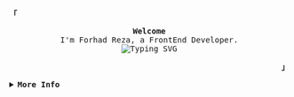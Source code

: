 <div>
  <p align="left">
    <strong><samp>「</samp></strong>
  </p>

  <p align="center">
    <samp>
      <b>Welcome</b>
      <br />
      I'm Forhad Reza, a FrontEnd Developer.
      <br />
      <img
        src="https://readme-typing-svg.demolab.com?font=Iosevka&size=16&pause=1000&color=9D7CD8&center=true&vCenter=true&width=435&lines=I+code+efficient+and+elegant+programs"
        alt="Typing SVG"
      />
    </samp>
  </p>

  <p align="right">
    <strong><samp>」</samp></strong>
  </p>

  <details align="left">
    <summary>
      <samp><b>More Info</b></samp>
    </summary>
    <br />
    <p align="center">
      <samp>
        [ <a href="">about me</a> • <a href="">projects</a> •
        <a href="https://www.linkedin.com/in/rezaforhad/">contact</a> ]
      </samp>
    </p>
    <br />
    <div style="max-width: 800px; margin: 0 auto">
      <table style="width: 100%; text-align: center">
        <!-- First row with GitHub Stats and Streaks -->
        <tr>
          <td style="width: 50%; padding: 10px; vertical-align: top">
            <a href="#github-stats">
              <img
                alt="GitHub Stats"
                src="https://github-readme-stats.vercel.app/api?username=forhadreza43&count_private=true&show_icons=true&include_all_commits=true&hide_border=true&theme=tokyonight"
              />
            </a>
          </td>
          <td style="width: 50%; padding: 10px; vertical-align: top">
            <a href="#streak-stats">
              <img
                alt="GitHub Streak"
                src="https://github-readme-streak-stats.herokuapp.com?user=forhadreza43&hide_border=true&theme=tokyonight"
              />
            </a>
          </td>
        </tr>
        <!-- Second row with Top Languages -->
        <tr>
          <td style="width: 50%; padding: 10px">
            <a href="#top-languages">
              <img
                alt="Top Languages"
                src="https://github-readme-stats.vercel.app/api/top-langs/?username=forhadreza43&langs_count=6&theme=tokyonight&layout=compact&hide_border=true"
              />
            </a>
          </td>
        </tr>
        <!-- Third row with Tech Stack -->
        <tr>
          <td colspan="2" style="padding: 10px">
            <p><b>Tech Stack:</b></p>
            <p align="center">
              <a href="https://skillicons.dev">
                <img
                  src="https://skillicons.dev/icons?i=html,tailwind,js,ts,css,react,nodejs,py,postgres,mongodb,mysql,java,c,cpp,linux"
                  alt="Tech Stack"
                />
              </a>
            </p>
            <div align="center">
              <a
                href="https://github.com/forhadreza43/awesome-github-profile-readme/stargazers"
                ><img
                  src="https://img.shields.io/github/stars/forhadreza43/awesome-github-profile-readme"
                  alt="Stars Badge"
              /></a>
              <a
                href="https://github.com/forhadreza43/awesome-github-profile-readme/network/members"
                ><img
                  src="https://img.shields.io/github/forks/forhadreza43/awesome-github-profile-readme"
                  alt="Forks Badge"
              /></a>
              <a
                href="https://github.com/forhadreza43/awesome-github-profile-readme/pulls"
                ><img
                  src="https://img.shields.io/github/issues-pr/forhadreza43/awesome-github-profile-readme?color=0088ff"
                  alt="Pull Requests Badge"
              /></a>
              <a
                href="https://github.com/forhadreza43/awesome-github-profile-readme/issues"
                ><img
                  src="https://img.shields.io/github/issues/forhadreza43/awesome-github-profile-readme?color=0088ff"
                  alt="Issues Badge"
              /></a>
              <a
                href="https://github.com/forhadreza43/awesome-github-profile-readme/graphs/contributors"
                ><img
                  alt="GitHub contributors"
                  src="https://img.shields.io/github/contributors/forhadreza43/awesome-github-profile-readme?color=2b9348"
              /></a>
              <a
                href="https://github.com/forhadreza43/awesome-github-profile-readme/blob/master/LICENSE"
                ><img
                  src="https://img.shields.io/github/license/forhadreza43/awesome-github-profile-readme?color=2b9348"
                  alt="License Badge"
              /></a>
              <a href="https://codecov.io/gh/forhadreza43/github-readme-stats"
                ><img
                  alt="Tests Coverage"
                  src="https://codecov.io/gh/forhadreza43/github-readme-stats/branch/master/graph/badge.svg"
              /></a>
            </div>
            <br />
          </td>
        </tr>
        <!-- Fourth row with LeetCode and HackerRank badges -->
        <tr>
          <td style="width: 50%; padding: 10px">
            <a href="https://leetcode.com/u/snow_cone/">
              <img
                src="https://img.shields.io/badge/LeetCode-snow_cone-gold?style=for-the-badge&logo=Leetcode"
                alt="Leetcode Profile"
              />
            </a>
          </td>
          <td style="width: 50%; padding: 10px">
            <a href="https://www.hackerrank.com/profile/snow_cone">
              <img
                src="https://img.shields.io/badge/HackerRank-snow_cone-brightgreen?style=for-the-badge&logo=HackerRank"
                alt="HackerRank Profile"
              />
            </a>
          </td>
        </tr>
      </table>
    </div>
  </details>
</div>

<!-- <h1 align="center">Hi 👋, I'm Forhad Reza</h1>
<h3 align="center">A passionate frontend developer</h3> -->

<!--
**forhadreza43/forhadreza43** is a ✨ _special_ ✨ repository because its `README.md` (this file) appears on your GitHub profile.

Here are some ideas to get you started:

- 🔭 I’m currently working on ...
- 🌱 I’m currently learning ...
- 👯 I’m looking to collaborate on ...
- 🤔 I’m looking for help with ...
- 💬 Ask me about ...
- 📫 How to reach me: ...
- 😄 Pronouns: ...
- ⚡ Fun fact: ...
-->
